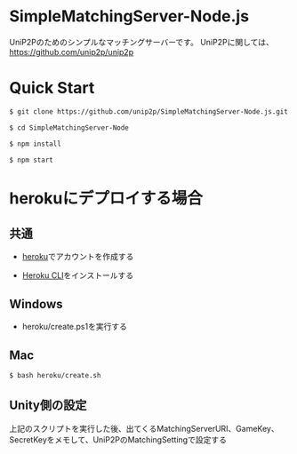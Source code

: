 # SimpleMatchingServer-Node.js
UniP2Pのためのシンプルなマッチングサーバーです。
UniP2Pに関しては、https://github.com/unip2p/unip2p

# Quick Start
```bash
$ git clone https://github.com/unip2p/SimpleMatchingServer-Node.js.git

$ cd SimpleMatchingServer-Node

$ npm install

$ npm start
```

# herokuにデプロイする場合

## 共通
- [heroku](https://heroku.com)でアカウントを作成する

- [Heroku CLI](https://devcenter.heroku.com/articles/heroku-cli)をインストールする

## Windows
- heroku/create.ps1を実行する

## Mac
```bash
$ bash heroku/create.sh
```

## Unity側の設定
上記のスクリプトを実行した後、出てくるMatchingServerURI、GameKey、SecretKeyをメモして、UniP2PのMatchingSettingで設定する